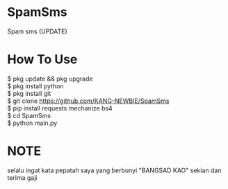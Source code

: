 # SpamSms
Spam sms (UPDATE)

# How To Use
$ pkg update && pkg upgrade<br>
$ pkg install python<br>
$ pkg install git<br>
$ git clone https://github.com/KANG-NEWBIE/SpamSms<br>
$ pip install requests mechanize bs4<br>
$ cd SpamSms<br>
$ python main.py

# NOTE
selalu ingat kata pepatah saya yang berbunyi "BANGSAD KAO" sekian dan terima gaji

